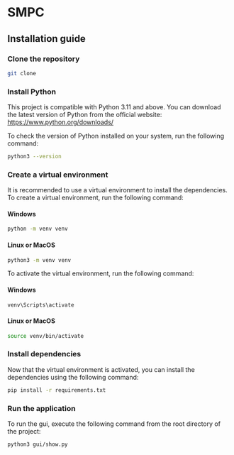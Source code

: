 # SMPC

## Installation guide

### Clone the repository

```bash
git clone
```

### Install Python

This project is compatible with Python 3.11 and above. You can download the latest version of Python from the official website: https://www.python.org/downloads/

To check the version of Python installed on your system, run the following command:
```bash
python3 --version
```

### Create a virtual environment

It is recommended to use a virtual environment to install the dependencies. To create a virtual environment, run the following command:

#### Windows

```bash
python -m venv venv
```

#### Linux or MacOS

```bash
python3 -m venv venv
```

To activate the virtual environment, run the following command:

#### Windows
```bash
venv\Scripts\activate
```

#### Linux or MacOS
```bash
source venv/bin/activate
```

### Install dependencies

Now that the virtual environment is activated, you can install the dependencies using the following command:

```bash
pip install -r requirements.txt
```

### Run the application

To run the gui, execute the following command from the root directory of the project:

```bash
python3 gui/show.py
```

